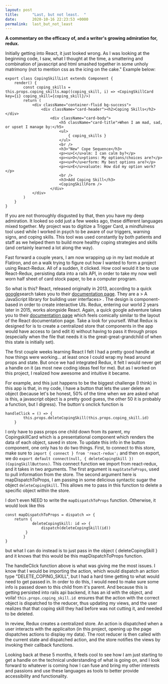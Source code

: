```yaml
---
layout: post
title:      "Last, but not least.  "
date:       2020-10-16 22:23:53 +0000
permalink:  last_but_not_least
---
```


**A commentary on the efficacy of, and a writer's growing admiration for, redux.**

Initially getting into React, it just looked wrong.  As I was looking at the beginning code, I saw, what I thought at the time, a smattering and combination of javascript and html smashed together in some unholy matrimony (not to mention css as the icing on the cake."  Example below:

```
export class CopingSkillList extends Component {
    render() {
        const coping_skills = this.props.coping_skills.map((coping_skill, i) => <CopingSkillCard key={i} coping_skill={coping_skill}/>)
        return (
            <div className="container-fluid bg-success">
                <div className="card-header"><h2>Coping Skills</h2></div>
                    <div className="card-body">
                        <h5 className="card-title">When I am mad, sad, or upset I manage by:</h5>
                        <ul>
                            { coping_skills }
                        </ul>
                        <br />
                        <h3>"New" Cope Sequence</h3>
                        <p><u>C</u>alm: I can calm by?</p>
                        <p><u>O</u>ptions: My options/choices are?</p>
                        <p><u>P</u>erform: My best options are?</p>
                        <p><u>E</u>valuate: How did my option work?</p>
                        <br />
                        <h3>Add Coping Skill</h3>
                        <CopingSkillForm />
                    </div>
            </div>
        )
    }
}
```
If you are not thoroughly disgusted by that, then you have my deep admiration.  It looked so odd just a few weeks ago, these different languages mixed together.  My project was to digitize a Trigger Card, a mindfulness tool used while I worked in psych to be aware of our triggers, warning signs, and coping skills.  This tool was used constantly by both patients and staff as we helped them to build more healthy coping strategies and skills (and certainly learned a lot along the way).

Fast forward a couple years, I am now wrapping up in my last module at Flatiron, and on a walk trying to figure out how I wanted to form a project using React-Redux.  All of a sudden, it clicked.  How cool would it be to use React-Redux, persisting data into a rails API, in order to take my now well worn half sheet of card stock paper, to be a computer program.

So what is this?  React, released originally in 2013, according to a quick [google](http://www.google.com)search takes you to their [documentation page](https://reactjs.org/).  They are a > A JavaScript library for building user interfaces> .  The design is component-based in order to create interactive UIs.  Redux, entering our world 2 years later in 2015, works alongside React.  Again, a quick google adventure takes you to their [documentation page](https://redux.js.org/) which feels comically similar to the layout of the React documentation page.  Take a look for yourself.  What Redux is designed for is to create a centralized store that components in the app would have access to (and edit it) without having to pass it through props (especially when the file that needs it is the great-great-grandchild of when this state is initially set).

The first couple weeks learning React I felt I had a pretty good handle at how things were working... at least once I could wrap my head around props and state.  But once we had integrated Redux, it felt I would never get a handle on it (as most new coding ideas feel for me).  But as I worked on this project, I realized how awesome and intuitive it became.

For example, and this just happens to be the biggest challenge (I think) in this app is that, in my code, I have a button that lets the user delete an object (because let's be honest, 50% of the time when we are asked what is this, a javascript object is a pretty good guess, the other 50 it is probably a function, but I digress).  The button's onclick function is 
```
handleClick = () => {
        this.props.deleteCopingSkill(this.props.coping_skill.id)
    }
```

I only have to pass props one child down from its parent, my CopingskillCard which is a presentational component which renders the data of each object, saved in store.  To update this info in the button component, one only has to do two things.  First, to connect to this store, make sure to `import { connect } from 'react-redux';` and then on export, we do `export default connect(null, { deleteCopingSkill })(CopingSkillButtons)`.  This connect function we import from react-redux, and it takes in two arguments.  The first argument is `mapStateToProps`, used to pull information from the store.  The second argument here is mapDispatchToProps, I am passing in some delicious syntactic sugar the object `deleteCopingSkill`.  This allows me to pass in this function to delete a specific object within the store.

I don't even NEED to write the `mapDispatchToProps` function.  Otherwise, it would look like this
```
const mapDispatchToProps = dispatch => {
    return {
		    deleteCopingSkill: id => {
				dispatch(deleteCopingSkill(id))
		 }
		}
}
``` 
but what I can do instead is to just pass in the object { deleteCopingSkill } and it knows that this would be this mapDispatchToProps function.

The handleClick function above is what was giving me the most issues.  I know that I would be importing the action, which would dispatch an action type "DELETE_COPING_SKILL", but I had a hard time getting to what would need to get passed in.  In order to do this, I would need to make sure some info is passed down to this child from it's parent.  And because this is getting persisted into rails api backend, it has an id with the object, and voila! `this.props.coping_skill.id `ensures that the action with the correct object is dispatched to the reducer, thus updating my views, and the user realizes that that coping skill they had before was not cutting it, and needed to be deleted.

In review, Redux creates a centralized store.  An action is dispatched when a user interacts with the applicaiton (in this project, opening up the page dispatches actions to display my data).  The root reducer is then called with the current state and dispatched action, and the store notifies the views by invoking their callback functions.

Looking back at these 5 months, it feels cool to see how I am just starting to get a handle on the technical understanding of what is going on, and I look forward to whatever is coming how I can fuse and bring my other interests and passions and use these languages as tools to better provide accessibility and functionality.

